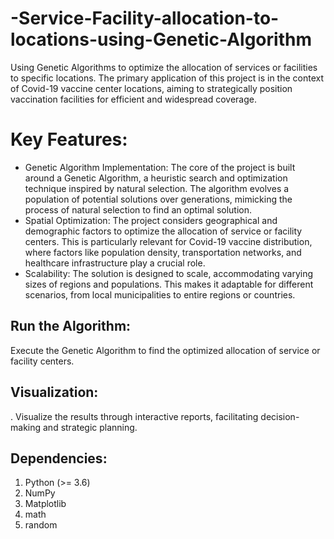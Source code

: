 # -Service-Facility-allocation-to-locations-using-Genetic-Algorithm
Using Genetic Algorithms to optimize the allocation of services or facilities to specific locations. The primary application of this project is in the context of Covid-19 vaccine center locations, aiming to strategically position vaccination facilities for efficient and widespread coverage.
# Key Features:
<ul>
<li>Genetic Algorithm Implementation: The core of the project is built around a Genetic Algorithm, a heuristic search and optimization technique inspired by natural selection. The algorithm evolves a population of potential solutions over generations, mimicking the process of natural selection to find an optimal solution.</li>

<li>Spatial Optimization: The project considers geographical and demographic factors to optimize the allocation of service or facility centers. This is particularly relevant for Covid-19 vaccine distribution, where factors like population density, transportation networks, and healthcare infrastructure play a crucial role.</li>

<li>Scalability: The solution is designed to scale, accommodating varying sizes of regions and populations. This makes it adaptable for different scenarios, from local municipalities to entire regions or countries.</li>
</ul>

<H2>Run the Algorithm:</H2> Execute the Genetic Algorithm to find the optimized allocation of service or facility centers.

<H2>Visualization:</H2>. Visualize the results through interactive reports, facilitating decision-making and strategic planning.

<H2>Dependencies:</H2>
<ol>
<li>Python (>= 3.6)</li>
<li>NumPy</li>
<li>Matplotlib</li>
<li>math</li>
<li>random</li>
</ol>

